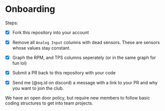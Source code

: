 # Onboarding

Steps:
- [x] Fork this repository into your account
- [x] Remove all `Analog Input` columns with dead sensors. These are sensors whose values stay constant.
- [x] Graph the RPM, and TPS columns seperately (or in the same graph for fun lol)
- [x] Submit a PR back to this repository with your code
- [x] Send me (@sq.id on discord) a message with a link to your PR and why you want to join the club.


We have an open door policy, but require new members to follow basic coding structures to get into team projects.
